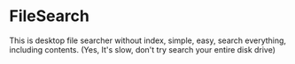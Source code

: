 # FileSearch
This is desktop file searcher without index, simple, easy, search everything, including contents. (Yes, It's slow, don't try search your entire disk drive)
